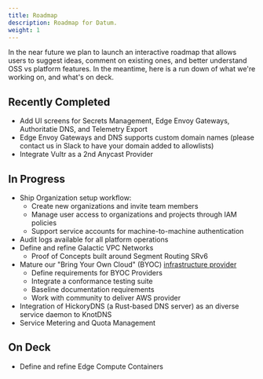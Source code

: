 ```yaml
---
title: Roadmap
description: Roadmap for Datum.
weight: 1
---
```


In the near future we plan to launch an interactive roadmap that allows users to
suggest ideas, comment on existing ones, and better understand OSS vs platform
features. In the meantime, here is a run down of what we're working on, and
what's on deck.

## Recently Completed
- Add UI screens for Secrets Management, Edge Envoy Gateways, Authoritatie DNS, and Telemetry Export
- Edge Envoy Gateways and DNS supports custom domain names (please contact us in Slack to have your domain added to allowlists)
- Integrate Vultr as a 2nd Anycast Provider


## In Progress
- Ship Organization setup workflow:
  - Create new organizations and invite team members
  - Manage user access to organizations and projects through IAM policies
  - Support service accounts for machine-to-machine authentication
- Audit logs available for all platform operations
- Define and refine Galactic VPC Networks
  - Proof of Concepts built around Segment Routing SRv6
- Mature our "Bring Your Own Cloud" (BYOC) [infrastructure provider](https://link.datum.net/gcp-provider)
  - Define requirements for BYOC Providers
  - Integrate a conformance testing suite
  - Baseline documentation requirements
  - Work with community to deliver AWS provider
- Integration of HickoryDNS (a Rust-based DNS server) as an diverse service daemon to KnotDNS
- Service Metering and Quota Management

## On Deck
- Define and refine Edge Compute Containers
